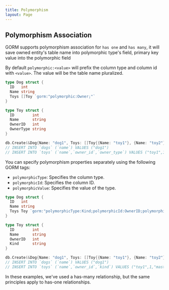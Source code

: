 ```yaml
---
title: Polymorphism
layout: Page
---
```


## Polymorphism Association

GORM supports polymorphism association for `has one` and `has many`, it will save owned entity's table name into polymorphic type's field, primary key value into the polymorphic field

By default `polymorphic:<value>` will prefix the column type and column id with `<value>`.
The value will be the table name pluralized.

```go
type Dog struct {
  ID   int
  Name string
  Toys []Toy `gorm:"polymorphic:Owner;"`
}

type Toy struct {
  ID        int
  Name      string
  OwnerID   int
  OwnerType string
}

db.Create(&Dog{Name: "dog1", Toys: []Toy{{Name: "toy1"}, {Name: "toy2"}}})
// INSERT INTO `dogs` (`name`) VALUES ("dog1")
// INSERT INTO `toys` (`name`,`owner_id`,`owner_type`) VALUES ("toy1",1,"dogs"), ("toy2",1,"dogs")
```

You can specify polymorphism properties separately using the following GORM tags:

- `polymorphicType`: Specifies the column type.
- `polymorphicId`: Specifies the column ID.
- `polymorphicValue`: Specifies the value of the type.

```go
type Dog struct {
  ID   int
  Name string
  Toys Toy `gorm:"polymorphicType:Kind;polymorphicId:OwnerID;polymorphicValue:master"`
}

type Toy struct {
  ID        int
  Name      string
  OwnerID   int
  Kind      string
}

db.Create(&Dog{Name: "dog1", Toys: []Toy{{Name: "toy1"}, {Name: "toy2"}}})
// INSERT INTO `dogs` (`name`) VALUES ("dog1")
// INSERT INTO `toys` (`name`,`owner_id`,`kind`) VALUES ("toy1",1,"master"), ("toy2",1,"master")
```

In these examples, we've used a has-many relationship, but the same principles apply to has-one relationships.

